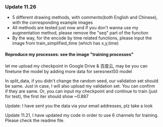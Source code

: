 ### Update 11.26
- 5 different drawing methods, with comments(both English and Chinese), with the corresponding example images
- All methods are tested just now and if you don't wanna use my augmentation method, please remove the "seq" part of the function
- By the way, for the encode by time related functions, please input the image from train_simplified_time (which has x,y,time)

#### Reproduce my processes: see the image "training processes"
let me upload my checkpoint in Google Drive & 百度云, may be you can finetune the model by adding more data for seresnext50 model

In split_data, if you didn't change the random seed, our validation set should be same. Just in case, I will also upload my validation set. You can confirm if they are same. Or, you can input my checkpoint and continue to train (just for test), the first iter should show ~0.887

Update: I have sent you the data via your email addresses, plz take a look

Update 11.21, I have updated my code in order to use 6 channels for training. Please check the readme file.

